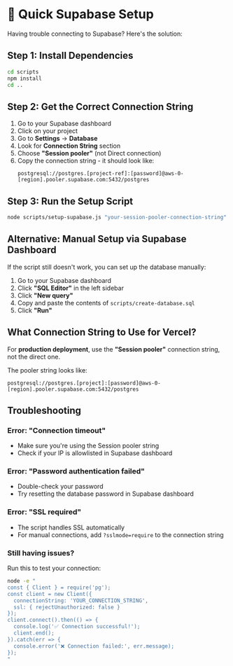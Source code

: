 # 🚀 Quick Supabase Setup

Having trouble connecting to Supabase? Here's the solution:

## Step 1: Install Dependencies

```bash
cd scripts
npm install
cd ..
```

## Step 2: Get the Correct Connection String

1. Go to your Supabase dashboard
2. Click on your project
3. Go to **Settings** → **Database**
4. Look for **Connection String** section
5. Choose **"Session pooler"** (not Direct connection)
6. Copy the connection string - it should look like:
   ```
   postgresql://postgres.[project-ref]:[password]@aws-0-[region].pooler.supabase.com:5432/postgres
   ```

## Step 3: Run the Setup Script

```bash
node scripts/setup-supabase.js "your-session-pooler-connection-string"
```

## Alternative: Manual Setup via Supabase Dashboard

If the script still doesn't work, you can set up the database manually:

1. Go to your Supabase dashboard
2. Click **"SQL Editor"** in the left sidebar
3. Click **"New query"**
4. Copy and paste the contents of `scripts/create-database.sql`
5. Click **"Run"**

## What Connection String to Use for Vercel?

For **production deployment**, use the **"Session pooler"** connection string, not the direct one.

The pooler string looks like:
```
postgresql://postgres.[project]:[password]@aws-0-[region].pooler.supabase.com:5432/postgres
```

## Troubleshooting

### Error: "Connection timeout"
- Make sure you're using the Session pooler string
- Check if your IP is allowlisted in Supabase dashboard

### Error: "Password authentication failed"
- Double-check your password
- Try resetting the database password in Supabase dashboard

### Error: "SSL required"
- The script handles SSL automatically
- For manual connections, add `?sslmode=require` to the connection string

### Still having issues?

Run this to test your connection:
```bash
node -e "
const { Client } = require('pg');
const client = new Client({
  connectionString: 'YOUR_CONNECTION_STRING',
  ssl: { rejectUnauthorized: false }
});
client.connect().then(() => {
  console.log('✅ Connection successful!');
  client.end();
}).catch(err => {
  console.error('❌ Connection failed:', err.message);
});
"
```